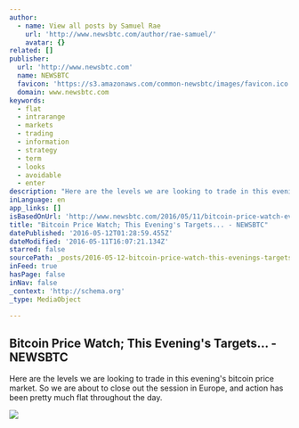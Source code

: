 ```yaml
---
author:
  - name: View all posts by Samuel Rae
    url: 'http://www.newsbtc.com/author/rae-samuel/'
    avatar: {}
related: []
publisher:
  url: 'http://www.newsbtc.com'
  name: NEWSBTC
  favicon: 'https://s3.amazonaws.com/common-newsbtc/images/favicon.ico'
  domain: www.newsbtc.com
keywords:
  - flat
  - intrarange
  - markets
  - trading
  - information
  - strategy
  - term
  - looks
  - avoidable
  - enter
description: "Here are the levels we are looking to trade in this evening's bitcoin price market. So we are about to close out the session in Europe, and action has been pretty much flat throughout the day."
inLanguage: en
app_links: []
isBasedOnUrl: 'http://www.newsbtc.com/2016/05/11/bitcoin-price-watch-evenings-targets/'
title: "Bitcoin Price Watch; This Evening's Targets... - NEWSBTC"
datePublished: '2016-05-12T01:28:59.455Z'
dateModified: '2016-05-11T16:07:21.134Z'
starred: false
sourcePath: _posts/2016-05-12-bitcoin-price-watch-this-evenings-targets-newsbtc.md
inFeed: true
hasPage: false
inNav: false
_context: 'http://schema.org'
_type: MediaObject

---
```

<article style=""><h1>Bitcoin Price Watch; This Evening's Targets... - NEWSBTC</h1><p>Here are the levels we are looking to trade in this evening's bitcoin price market. So we are about to close out the session in Europe, and action has been pretty much flat throughout the day.</p><img src="http://s3.amazonaws.com/main-newsbtc-images/2016/05/11163422/Screen-Shot-2016-05-11-at-17.30.04.png" /></article>